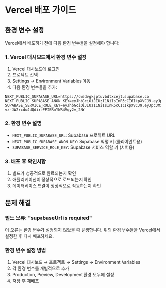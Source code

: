 # Vercel 배포 가이드

## 환경 변수 설정

Vercel에서 배포하기 전에 다음 환경 변수들을 설정해야 합니다:

### 1. Vercel 대시보드에서 환경 변수 설정

1. Vercel 대시보드에 로그인
2. 프로젝트 선택
3. Settings → Environment Variables 이동
4. 다음 환경 변수들을 추가:

```
NEXT_PUBLIC_SUPABASE_URL=https://cwsdvgkjptuvbdtxcejt.supabase.co
NEXT_PUBLIC_SUPABASE_ANON_KEY=eyJhbGciOiJIUzI1NiIsInR5cCI6IkpXVCJ9.eyJpc3MiOiJzdXBhYmFzZSIsInJlZiI6ImN3c2R2Z2tqcHR1dmJkdHhjZWp0Iiwicm9sZSI6ImFub24iLCJpYXQiOjE3NTYzOTQ0MzksImV4cCI6MjA3MTk3MDQzOX0.kSKAYjtFWoxHn0PNq6mAZ2OEngeGR7i_FW3V75Hrby8
SUPABASE_SERVICE_ROLE_KEY=eyJhbGciOiJIUzI1NiIsInR5cCI6IkpXVCJ9.eyJpc3MiOiJzdXBhYmFzZSIsInJlZiI6ImN3c2R2Z2tqcHR1dmJkdHhjZWp0Iiwicm9sZSI6InNlcnZpY2Vfcm9sZSIsImlhdCI6MTc1NjM5NDQzOSwiZXhwIjoyMDcxOTcwNDM5fQ.KOOooT-vz-JW2rcdwJdQdirePPIERmYWR4Vqy2v_2NY
```

### 2. 환경 변수 설명

- `NEXT_PUBLIC_SUPABASE_URL`: Supabase 프로젝트 URL
- `NEXT_PUBLIC_SUPABASE_ANON_KEY`: Supabase 익명 키 (클라이언트용)
- `SUPABASE_SERVICE_ROLE_KEY`: Supabase 서비스 역할 키 (서버용)

### 3. 배포 후 확인사항

1. 빌드가 성공적으로 완료되는지 확인
2. 애플리케이션이 정상적으로 로드되는지 확인
3. 데이터베이스 연결이 정상적으로 작동하는지 확인

## 문제 해결

### 빌드 오류: "supabaseUrl is required"

이 오류는 환경 변수가 설정되지 않았을 때 발생합니다. 위의 환경 변수들을 Vercel에서 설정한 후 다시 배포하세요.

### 환경 변수 설정 방법

1. Vercel 대시보드 → 프로젝트 → Settings → Environment Variables
2. 각 환경 변수를 개별적으로 추가
3. Production, Preview, Development 환경 모두에 설정
4. 저장 후 재배포
